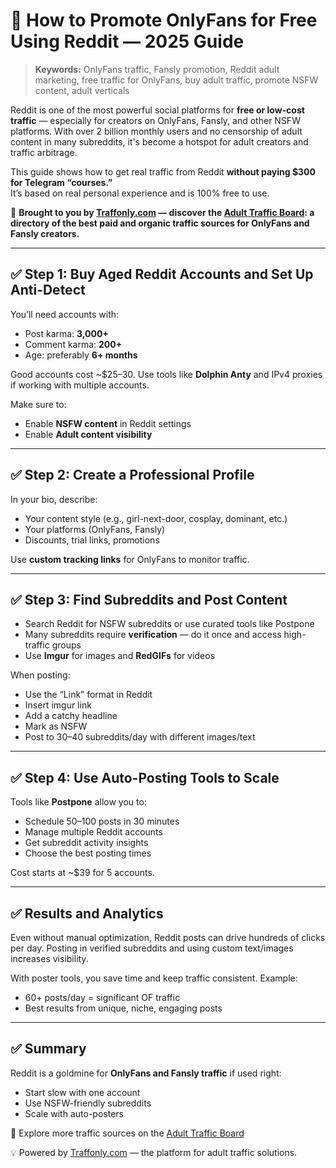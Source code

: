 # 🚀 How to Promote OnlyFans for Free Using Reddit — 2025 Guide

> **Keywords:** OnlyFans traffic, Fansly promotion, Reddit adult marketing, free traffic for OnlyFans, buy adult traffic, promote NSFW content, adult verticals

Reddit is one of the most powerful social platforms for **free or low-cost traffic** — especially for creators on OnlyFans, Fansly, and other NSFW platforms. With over 2 billion monthly users and no censorship of adult content in many subreddits, it's become a hotspot for adult creators and traffic arbitrage.

This guide shows how to get real traffic from Reddit **without paying $300 for Telegram “courses.”**  
It’s based on real personal experience and is 100% free to use.

🧠 **Brought to you by [Traffonly.com](https://traffonly.com) — discover the [Adult Traffic Board](https://traffonly.com/adult-traffic-board-en/): a directory of the best paid and organic traffic sources for OnlyFans and Fansly creators.**

---

## ✅ Step 1: Buy Aged Reddit Accounts and Set Up Anti-Detect

You’ll need accounts with:
- Post karma: **3,000+**
- Comment karma: **200+**
- Age: preferably **6+ months**

Good accounts cost ~$25–30. Use tools like **Dolphin Anty** and IPv4 proxies if working with multiple accounts.

Make sure to:
- Enable **NSFW content** in Reddit settings
- Enable **Adult content visibility**

---

## ✅ Step 2: Create a Professional Profile

In your bio, describe:
- Your content style (e.g., girl-next-door, cosplay, dominant, etc.)
- Your platforms (OnlyFans, Fansly)
- Discounts, trial links, promotions

Use **custom tracking links** for OnlyFans to monitor traffic.

---

## ✅ Step 3: Find Subreddits and Post Content

- Search Reddit for NSFW subreddits or use curated tools like Postpone
- Many subreddits require **verification** — do it once and access high-traffic groups
- Use **Imgur** for images and **RedGIFs** for videos

When posting:
- Use the “Link” format in Reddit
- Insert imgur link
- Add a catchy headline
- Mark as NSFW
- Post to 30–40 subreddits/day with different images/text

---

## ✅ Step 4: Use Auto-Posting Tools to Scale

Tools like **Postpone** allow you to:
- Schedule 50–100 posts in 30 minutes
- Manage multiple Reddit accounts
- Get subreddit activity insights
- Choose the best posting times

Cost starts at ~$39 for 5 accounts.

---

## ✅ Results and Analytics

Even without manual optimization, Reddit posts can drive hundreds of clicks per day. Posting in verified subreddits and using custom text/images increases visibility.

With poster tools, you save time and keep traffic consistent. Example:
- 60+ posts/day = significant OF traffic
- Best results from unique, niche, engaging posts

---

## ✅ Summary

Reddit is a goldmine for **OnlyFans and Fansly traffic** if used right:
- Start slow with one account
- Use NSFW-friendly subreddits
- Scale with auto-posters

🔗 Explore more traffic sources on the [Adult Traffic Board](https://traffonly.com/adult-traffic-board-en/)

💡 Powered by [Traffonly.com](https://traffonly.com) — the platform for adult traffic solutions.